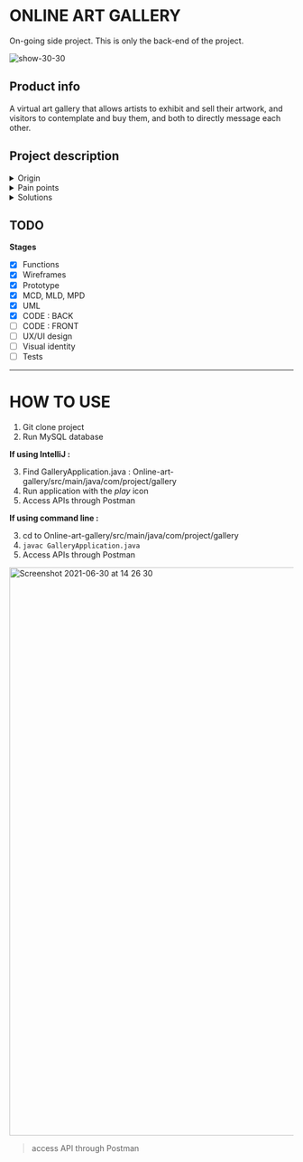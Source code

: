 # ONLINE ART GALLERY
On-going side project. This is only the back-end of the project. 

![show-30-30](https://user-images.githubusercontent.com/81648797/154280847-a168226f-2c7e-4bc6-8f4e-9554c3c24ab6.png)

## Product info

A virtual art gallery that allows artists to exhibit and sell their artwork, and visitors to contemplate and buy them, and both to directly message each other.  

## Project description

<details><summary>Origin</summary>
 <p>Back in France in 2019 not long before the first lockdown, I couldn't go out anymore. Bye exhibitions and galleries, it left my soul more and more empty. If I could at least contemplate artworks, be touched, and escape the social media life...</p>
</details>

<details><summary>Pain points</summary>
  <ul>
   <li>Difficult accessibility to artwork exhibition and sales for the artists : art gallery for being mostly elitist, hard to be known, creative and cultural industries complexity.</li>
   <li>With covid, we now know it's possible that we can't go out anymore. </li>
   <li>Galleries' physical limits : space limit (ex : too many visitors in an exhibition space), entry limit, artwork/artist exhibition limit, geographic location.</li>
  </ul>
</details>

<details><summary>Solutions</summary>
 <p>A web app that democratizes art exhibition and artworks sales, by making it very accessible.</p>
</details>

## TODO
__Stages__
- [x] Functions
- [x] Wireframes
- [x] Prototype
- [x] MCD, MLD, MPD
- [x] UML
- [x] CODE : BACK
- [ ] CODE : FRONT
- [ ] UX/UI design
- [ ] Visual identity
- [ ] Tests

<hr />

# HOW TO USE

1. Git clone project 
2. Run MySQL database

__If using IntelliJ :__

3. Find GalleryApplication.java : Online-art-gallery/src/main/java/com/project/gallery
4. Run application with the _play_ icon
5. Access APIs through Postman

__If using command line :__

3. cd to Online-art-gallery/src/main/java/com/project/gallery
4. ```javac GalleryApplication.java```
5. Access APIs through Postman

<img width="1006" alt="Screenshot 2021-06-30 at 14 26 30" src="https://user-images.githubusercontent.com/81648797/154281043-6ece2b53-1208-4f1c-a1f3-d0f9aaaabf83.png">

> access API through Postman 



